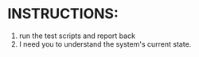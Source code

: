 
# INSTRUCTIONS:


1. run the test scripts and report back  
2. I need you to understand the system's current state.

